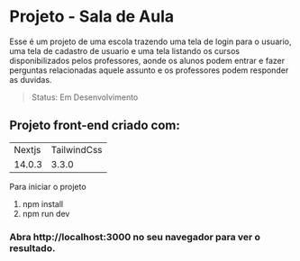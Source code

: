 <h1>Projeto - Sala de Aula</h1>

Esse é um projeto de uma escola trazendo uma tela de login para o usuario, 
uma tela de cadastro de usuario e uma tela listando os cursos 
disponibilizados pelos professores, aonde os alunos podem 
entrar e fazer perguntas relacionadas aquele assunto e os professores 
podem responder as duvidas.

> Status: Em Desenvolvimento

<h2>Projeto front-end criado com: </h2>

<table>
  <tr>
    <td>Nextjs</td>
    <td>TailwindCss</td>
  </tr>
  <tr>
    <td>14.0.3</td>
    <td>3.3.0</td>
  </tr>
</table>

Para iniciar o projeto

1. npm install
2. npm run dev

### Abra http://localhost:3000 no seu navegador para ver o resultado.
